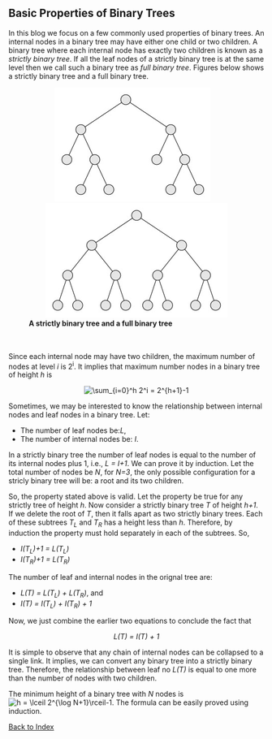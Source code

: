 ## Basic Properties of Binary Trees

In this blog we focus on a few commonly used properties of binary trees. An 
internal nodes in a binary tree may have either one child or two children. 
A binary tree where each internal node has exactly two children is known as a
<i>strictly binary tree</i>. 
If all the leaf nodes of a strictly binary tree is at the same level then
we call such a binary tree as <i>full binary tree</i>. Figures below shows a strictly binary tree and a full binary tree.

<figure>
  <div align="center"><img src="../images/strictlyBinary.jpg">&nbsp;&nbsp;&nbsp;&nbsp;<img src="../images/fullBinary.jpg"></div>
  <figcaption><b>A strictly  binary tree and a full binary tree</b></figcaption>
</figure> 
<br>
<br />
Since each internal node may have two children, the maximum number of nodes
at level <i>i</i> is 2<sup>i</sup>. It implies that maximum number nodes in
a binary tree of height <i>h</i> is
<p align="center"><img src="https://latex.codecogs.com/svg.image?\sum_{i=0}^h&space;2^i&space;=&space;2^{h&plus;1}-1." title="\sum_{i=0}^h 2^i = 2^{h+1}-1" /></p>


Sometimes, we may be interested to know the relationship between internal
nodes and leaf nodes in a binary tree. Let:

<ul>
<li>The number of leaf nodes be:<i>L</i>,</li>
  <li>The number of internal nodes be: <i>I</i>.</li>
</ul>

In a strictly binary tree the number of leaf nodes is equal to the number of
its internal nodes plus 1, i.e., <i>L = I+1</i>. We can prove it by induction.
Let the total number of nodes be <i>N</i>, for <i>N=3</i>, the only possible
configuration for a stricly binary tree will be: a root and its two children. 

So, the property stated above is valid. Let the property be true for any
strictly tree of height <i>h</i>. Now consider a strictly binary tree 
<i>T</i> of height <i>h+1</i>. If we delete the root of <i>T</i>, then it
falls apart as two strictly binary trees. Each of these subtrees
<i>T<sub>L</sub></i> and <i>T<sub>R</sub></i> has a height less than 
<i>h</i>. Therefore, by induction the property must hold separately in each 
of the subtrees. So,
<ul>
    <li><i>I(T<sub>L</sub>)+1 = L(T<sub>L</sub>)</i> </li>
    <li><i>I(T<sub>R</sub>)+1 = L(T<sub>R</sub>)</i> </li>
</ul>

The number of leaf and internal nodes in the orignal tree are:

<ul>
    <li><i>L(T) = L(T<sub>L</sub>) + L(T<sub>R</sub>)</i>, and</li>
    <li><i>I(T) = I(T<sub>L</sub>) + I(T<sub>R</sub>) + 1</i></li>
 </ul>

Now, we just combine the earlier two equations to conclude the fact that 
<p align="center"><i>L(T) = I(T) + 1</i></p>

It is simple to observe that any chain of internal nodes can be collapsed to
a single link. It implies, we can convert any binary tree into a strictly
binary tree. Therefore, the relationship between leaf no
<i>L(T)</i> is equal to one more than the number of nodes with two children. 

The minimum height of a binary tree with <i>N</i> nodes is <img src="https://latex.codecogs.com/svg.image?h&space;=&space;\lceil&space;{\log&space;(N&plus;1)}\rceil-1." title="h = \lceil 2^{\log N+1}\rceil-1." /> 
The formula can be easily proved using induction.

[Back to Index](../index.md)


